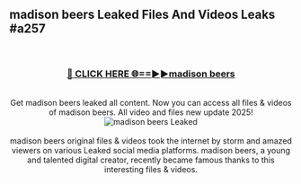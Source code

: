 ## madison beers Leaked Files And Videos Leaks #a257
<br>
<div align="center">
<h3><a href="https://watchclip.my.id/madison beers" rel="nofollow">🔴 CLICK HERE 🌐==►►madison beers</a></h3>
<br>
Get madison beers leaked all content. Now you can access all files & videos of madison beers. All video and files new update 2025!
<br>
<a href="https://watchclip.my.id/madison beers" rel="nofollow" data-target="animated-image.originalLink"><img src="https://i.ibb.co.com/WyWwxjT/player-gif2.gif" alt="madison beers Leaked" style="max-width: 100%; display: inline-block;" data-target="animated-image.originalImage"></a>
<br><br>
madison beers original files & videos took the internet by storm and amazed viewers on various Leaked social media platforms. madison beers, a young and talented digital creator, recently became famous thanks to this interesting files & videos.
</div>
<br>